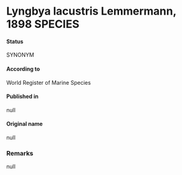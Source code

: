 Lyngbya lacustris Lemmermann, 1898 SPECIES
=======

#### Status
SYNONYM

#### According to
World Register of Marine Species

#### Published in
null

#### Original name
null

### Remarks
null